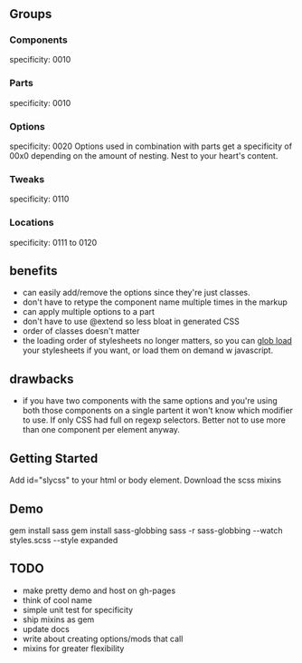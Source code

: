 # <think of cool name for this method>

## Groups

### Components
specificity: 0010

### Parts
specificity: 0010

### Options
specificity: 0020
Options used in combination with parts get a specificity of 00x0 depending on the amount of nesting. Nest to your heart's content.

### Tweaks
specificity: 0110

### Locations
specificity: 0111 to 0120

## benefits

- can easily add/remove the options since they're just classes.
- don't have to retype the component name multiple times in the markup
- can apply multiple options to a part
- don't have to use @extend so less bloat in generated CSS
- order of classes doesn't matter
- the loading order of stylesheets no longer matters, so you can [glob load](https://github.com/chriseppstein/sass-globbing) your stylesheets if you want, or load them on demand w javascript.

## drawbacks

- if you have two components with the same options and you're using both those components on a single partent it won't know which modifier to use. If only CSS had full on regexp selectors. Better not to use more than one component per element anyway.

## Getting Started
Add id="slycss" to your html or body element.
Download the scss mixins

## Demo
gem install sass
gem install sass-globbing
sass -r sass-globbing --watch styles.scss --style expanded

## TODO
- make pretty demo and host on gh-pages
- think of cool name
- simple unit test for specificity
- ship mixins as gem
- update docs
- write about creating options/mods that call 
- mixins for greater flexibility